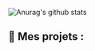 ![Anurag's github stats](https://github-readme-stats.vercel.app/api?username=zelytra)

## 📂 Mes projets :
